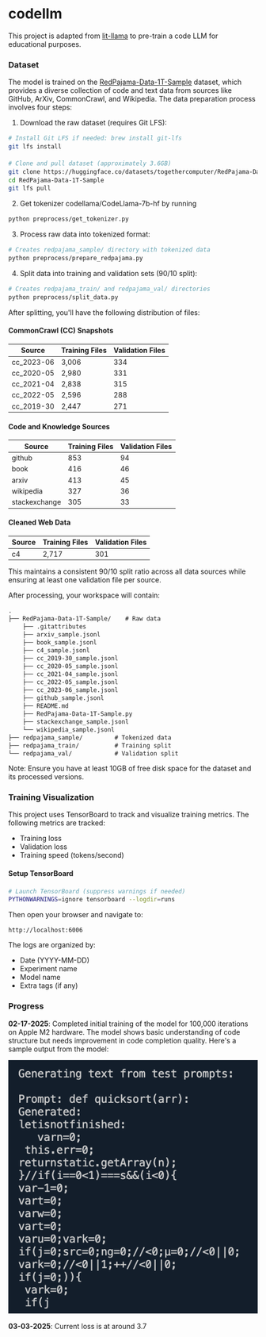 # codellm

This project is adapted from [lit-llama](https://github.com/Lightning-AI/lit-llama) to pre-train a code LLM for educational purposes.

### Dataset

The model is trained on the [RedPajama-Data-1T-Sample](https://huggingface.co/datasets/togethercomputer/RedPajama-Data-1T-Sample) dataset, which provides a diverse collection of code and text data from sources like GitHub, ArXiv, CommonCrawl, and Wikipedia. The data preparation process involves four steps:

1. Download the raw dataset (requires Git LFS):

```bash
# Install Git LFS if needed: brew install git-lfs
git lfs install

# Clone and pull dataset (approximately 3.6GB)
git clone https://huggingface.co/datasets/togethercomputer/RedPajama-Data-1T-Sample
cd RedPajama-Data-1T-Sample
git lfs pull
```

2. Get tokenizer codellama/CodeLlama-7b-hf by running

```bash
python preprocess/get_tokenizer.py
```

3. Process raw data into tokenized format:

```bash
# Creates redpajama_sample/ directory with tokenized data
python preprocess/prepare_redpajama.py
```

4. Split data into training and validation sets (90/10 split):

```bash
# Creates redpajama_train/ and redpajama_val/ directories
python preprocess/split_data.py
```

After splitting, you'll have the following distribution of files:

#### CommonCrawl (CC) Snapshots

| Source     | Training Files | Validation Files |
| ---------- | -------------- | ---------------- |
| cc_2023-06 | 3,006          | 334              |
| cc_2020-05 | 2,980          | 331              |
| cc_2021-04 | 2,838          | 315              |
| cc_2022-05 | 2,596          | 288              |
| cc_2019-30 | 2,447          | 271              |

#### Code and Knowledge Sources

| Source        | Training Files | Validation Files |
| ------------- | -------------- | ---------------- |
| github        | 853            | 94               |
| book          | 416            | 46               |
| arxiv         | 413            | 45               |
| wikipedia     | 327            | 36               |
| stackexchange | 305            | 33               |

#### Cleaned Web Data

| Source | Training Files | Validation Files |
| ------ | -------------- | ---------------- |
| c4     | 2,717          | 301              |

This maintains a consistent 90/10 split ratio across all data sources while ensuring at least one validation file per source.

After processing, your workspace will contain:

```
.
├── RedPajama-Data-1T-Sample/    # Raw data
    ├── .gitattributes
    ├── arxiv_sample.jsonl
    ├── book_sample.jsonl
    ├── c4_sample.jsonl
    ├── cc_2019-30_sample.jsonl
    ├── cc_2020-05_sample.jsonl
    ├── cc_2021-04_sample.jsonl
    ├── cc_2022-05_sample.jsonl
    ├── cc_2023-06_sample.jsonl
    ├── github_sample.jsonl
    ├── README.md
    ├── RedPajama-Data-1T-Sample.py
    ├── stackexchange_sample.jsonl
    └── wikipedia_sample.jsonl
├── redpajama_sample/         # Tokenized data
├── redpajama_train/          # Training split
└── redpajama_val/            # Validation split
```

Note: Ensure you have at least 10GB of free disk space for the dataset and its processed versions.

### Training Visualization

This project uses TensorBoard to track and visualize training metrics. The following metrics are tracked:

-   Training loss
-   Validation loss
-   Training speed (tokens/second)

#### Setup TensorBoard

```bash
# Launch TensorBoard (suppress warnings if needed)
PYTHONWARNINGS=ignore tensorboard --logdir=runs
```

Then open your browser and navigate to:

```
http://localhost:6006
```

The logs are organized by:

-   Date (YYYY-MM-DD)
-   Experiment name
-   Model name
-   Extra tags (if any)

### Progress

**02-17-2025**: Completed initial training of the model for 100,000 iterations on Apple M2 hardware. The model shows basic understanding of code structure but needs improvement in code completion quality. Here's a sample output from the model:

![progress#1](screenshots/progress1.png)

**03-03-2025**: Current loss is at around 3.7
